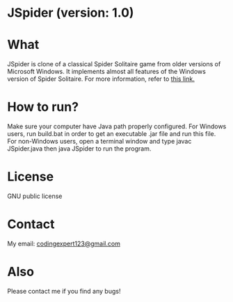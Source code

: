 # JSpider (version: 1.0)

# What
JSpider is clone of a classical Spider Solitaire game from older versions of Microsoft Windows.
It implements almost all features of the Windows version of Spider Solitaire.
For more information, refer to [this link.](https://en.wikipedia.org/w/index.php?title=Microsoft_Spider_Solitaire&oldid=888411286)

# How to run?
Make sure your computer have Java path properly configured.
For Windows users, run build.bat in order to get an executable .jar file and run this file.
For non-Windows users, open a terminal window and type javac JSpider.java then java JSpider to run the program.

# License
GNU public license

# Contact
My email: codingexpert123@gmail.com

# Also
Please contact me if you find any bugs!
